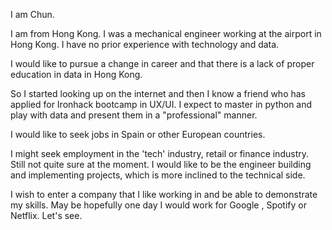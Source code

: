 I am Chun.

I am from Hong Kong.
I was a mechanical engineer working at the airport in Hong Kong.
I have no prior experience with technology and data.

I would like to pursue a change in career and that there is a lack of proper education in data in Hong Kong.

So I started looking up on the internet and then I know a friend who has applied for Ironhack bootcamp in UX/UI. I expect to master in python and play with data and present them in a "professional" manner.

I would like to seek jobs in Spain or other European countries.

I might seek employment in the 'tech' industry, retail or finance industry. Still not quite sure at the moment.
I would like to be the engineer building and implementing projects, which is more inclined to the technical side.

I wish to enter a company that I like working in and be able to demonstrate my skills. May be hopefully one day I would work for Google , Spotify or Netflix. Let's see.